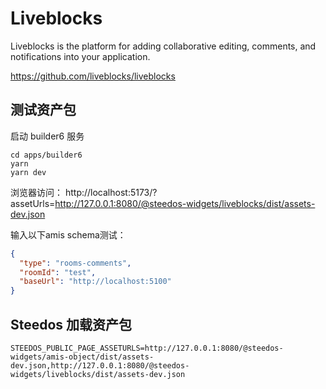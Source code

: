 # Liveblocks

Liveblocks is the platform for adding collaborative editing, comments, and notifications into your application.

https://github.com/liveblocks/liveblocks

## 测试资产包

启动 builder6 服务

```shell
cd apps/builder6
yarn
yarn dev
```

浏览器访问： http://localhost:5173/?assetUrls=http://127.0.0.1:8080/@steedos-widgets/liveblocks/dist/assets-dev.json

输入以下amis schema测试：

```json
{
  "type": "rooms-comments",
  "roomId": "test",
  "baseUrl": "http://localhost:5100"
}

```


## Steedos 加载资产包

```
STEEDOS_PUBLIC_PAGE_ASSETURLS=http://127.0.0.1:8080/@steedos-widgets/amis-object/dist/assets-dev.json,http://127.0.0.1:8080/@steedos-widgets/liveblocks/dist/assets-dev.json
```